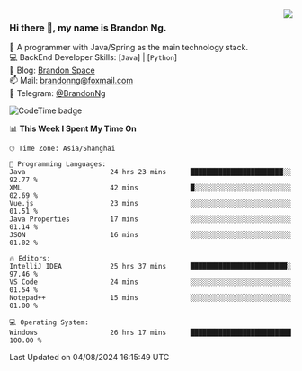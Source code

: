 <img  align="right" src="https://github-readme-stats-brandon0824.vercel.app/api/top-langs/?username=brandon0824&layout=compact">

### Hi there 👋, my name is Brandon Ng.

🌱 A programmer with Java/Spring as the main technology stack.  
💻 BackEnd Developer Skills: [`Java`] | [`Python`]  
📝 Blog: [Brandon Space](https://brandonng.tech)  
📫 Mail: brandonng@foxmail.com  
📰 Telegram: [@BrandonNg](https://t.me/BrandonNg24)  

![CodeTime badge](https://img.shields.io/endpoint?style=flat-square&url=https%3A%2F%2Fapi.codetime.dev%2Fshield%3Fid%3D128%26project%3D%26in%3D604800000)

<!--START_SECTION:waka-->
📊 **This Week I Spent My Time On** 

```text
🕑︎ Time Zone: Asia/Shanghai

💬 Programming Languages: 
Java                     24 hrs 23 mins      ███████████████████████░░   92.77 % 
XML                      42 mins             █░░░░░░░░░░░░░░░░░░░░░░░░   02.69 % 
Vue.js                   23 mins             ░░░░░░░░░░░░░░░░░░░░░░░░░   01.51 % 
Java Properties          17 mins             ░░░░░░░░░░░░░░░░░░░░░░░░░   01.14 % 
JSON                     16 mins             ░░░░░░░░░░░░░░░░░░░░░░░░░   01.02 % 

🔥 Editors: 
IntelliJ IDEA            25 hrs 37 mins      ████████████████████████░   97.46 % 
VS Code                  24 mins             ░░░░░░░░░░░░░░░░░░░░░░░░░   01.54 % 
Notepad++                15 mins             ░░░░░░░░░░░░░░░░░░░░░░░░░   01.00 % 

💻 Operating System: 
Windows                  26 hrs 17 mins      █████████████████████████   100.00 % 
```


 Last Updated on 04/08/2024 16:15:49 UTC
<!--END_SECTION:waka-->
